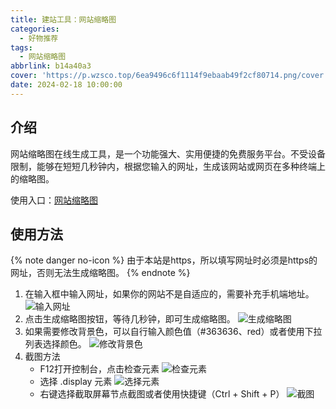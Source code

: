 ```yaml
---
title: 建站工具：网站缩略图
categories:
  - 好物推荐
tags:
  - 网站缩略图
abbrlink: b14a40a3
cover: 'https://p.wzsco.top/6ea9496c6f1114f9ebaab49f2cf80714.png/cover'
date: 2024-02-18 10:00:00
---
```


## 介绍

网站缩略图在线生成工具，是一个功能强大、实用便捷的免费服务平台。不受设备限制，能够在短短几秒钟内，根据您输入的网址，生成该网站或网页在多种终端上的缩略图。

使用入口：[网站缩略图](/thumbnail/)

## 使用方法

{% note danger no-icon %}
由于本站是https，所以填写网址时必须是https的网址，否则无法生成缩略图。
{% endnote %}

1. 在输入框中输入网址，如果你的网站不是自适应的，需要补充手机端地址。
    ![输入网址](https://p.wzsco.top/d067f1e018127a3a568fe07f1a893170.png/blogimg)
2. 点击生成缩略图按钮，等待几秒钟，即可生成缩略图。
    ![生成缩略图](https://p.wzsco.top/94877e9b4cb18df3bd55ebec1e697a65.png/blogimg)
3. 如果需要修改背景色，可以自行输入颜色值（#363636、red）或者使用下拉列表选择颜色。
    ![修改背景色](https://p.wzsco.top/2126d96c62e73bb9990df52e4b67306f.png/blogimg)
4. 截图方法
    * F12打开控制台，点击检查元素
        ![检查元素](https://p.wzsco.top/d393fd261edd1468684037963ec6ab83.png/blogimg)
    * 选择 .display 元素
        ![选择元素](https://p.wzsco.top/c4b93046061d04c926624eaad95480cf.png/blogimg)
    * 右键选择截取屏幕节点截图或者使用快捷键（Ctrl + Shift + P）
        ![截图](https://p.wzsco.top/0f546acb3e8b3b7a66d7bff2e85b1bcc.png/blogimg)